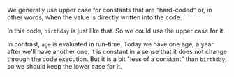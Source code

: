 We generally use upper case for constants that are "hard-coded" or, in other words, when the value is directly written into the code.

In this code, `birthday` is just like that. So we could use the upper case for it.

In contrast, `age` is evaluated in run-time. Today we have one age, a year after we'll have another one. It is constant in a sense that it does not change through the code execution. But it is a bit "less of a constant" than `birthday`, so we should keep the lower case for it.